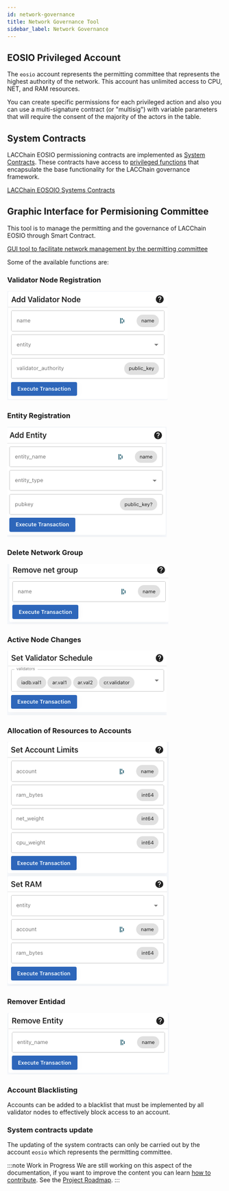 ```yaml
---
id: network-governance
title: Network Governance Tool
sidebar_label: Network Governance
---
```


## EOSIO Privileged Account
The `eosio` account  represents the permitting committee that represents the highest authority of the network. This account has unlimited access to CPU, NET, and RAM resources.

You can create specific permissions for each privileged action and also you can use a multi-signature contract (or "multisig") with variable parameters that will require the consent of the majority of the actors in the table.

## System Contracts

LACChain EOSIO permissioning contracts are implemented as [System Contracts](https://developers.eos.io/manuals/eosio.contracts/latest/index). These contracts have access to [privileged functions](../resources/important-functions) that encapsulate the base functionality for the LACChain governance framework.

[LACChain EOSOIO Systems Contracts](https://github.com/LatamLink/eosio.contracts/tree/master/contracts/lacchain.system)

## Graphic Interface for Permisioning Committee
This tool is to manage the permitting and the governance of LACChain EOSIO through Smart Contract.

[GUI tool to facilitate network management by the permitting committee](https://dashboard.latamlink.io/management)

Some of the available functions are:

### Validator Node Registration

![Validator node registration](/img/tutorials/networkGovernance/add-nodes-validator.png)

### Entity Registration

![Entity registration](/img/tutorials/networkGovernance/registry-entities.png)

### Delete Network Group

![Delete network group](/img/tutorials/networkGovernance/delete-network-group.png)

### Active Node Changes

![Active node changes](/img/tutorials/networkGovernance/change-active-nodes.png)

### Allocation of Resources to Accounts

![Allocation of resources to accounts](/img/tutorials/networkGovernance/allocation-resources-accounts.png)

### Remover Entidad

![Remover entidad](/img/tutorials/networkGovernance/remove-entity.png)


### Account Blacklisting
Accounts can be added to a blacklist that must be implemented by all validator nodes to effectively block access to an account.

### System contracts update
The updating of the system contracts can only be carried out by the account `eosio` which represents the permitting committee.

:::note Work in Progress
We are still working on this aspect of the documentation, if you want to improve the content you can learn [how to contribute](../guides/contribute). See the [Project Roadmap](../roadmap).
:::